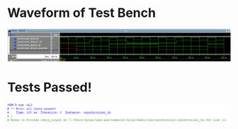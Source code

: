 # Waveform of Test Bench
![Picture of TB Wavefrom](assets/hw3_waveform.png)

# Tests Passed!
![Picture of TB Wavefrom](assets/hw3_tests_passed.png)